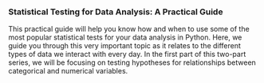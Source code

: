 ### Statistical Testing for Data Analysis: A Practical Guide

This practical guide will help you know how and when to use some of the most popular statistical tests for your data analysis in Python. Here, we guide you through this very important topic as it relates to the different types of data we interact with every day.
In the first part of this two-part series, we will be focusing on testing hypotheses for relationships between categorical and numerical variables.